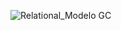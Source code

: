 ![Relational_Modelo GC](https://github.com/user-attachments/assets/a17d539b-6414-4093-aa27-2746efe1b460)
